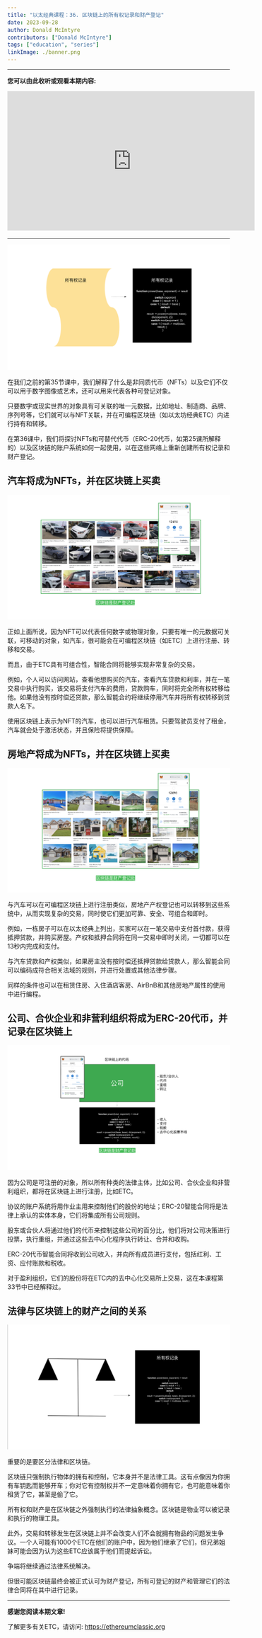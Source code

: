 ```yaml
---
title: "以太经典课程：36. 区块链上的所有权记录和财产登记"
date: 2023-09-28
author: Donald McIntyre
contributors: ["Donald McIntyre"]
tags: ["education", "series"]
linkImage: ./banner.png
---
```


---
**您可以由此收听或观看本期内容:**

<iframe width="560" height="315" src="https://www.youtube.com/embed/srxeVLmK6TU?si=wOOxcJJFLcmqKOjd" title="YouTube video player" frameborder="0" allow="accelerometer; autoplay; clipboard-write; encrypted-media; gyroscope; picture-in-picture; web-share" allowfullscreen></iframe>

---

![](1-zh.png)

在我们之前的第35节课中，我们解释了什么是非同质代币（NFTs）以及它们不仅可以用于数字图像或艺术，还可以用来代表各种可登记对象。

只要数字或现实世界的对象具有可关联的唯一元数据，比如地址、制造商、品牌、序列号等，它们就可以与NFT关联，并在可编程区块链（如以太坊经典ETC）内进行持有和转移。

在第36课中，我们将探讨NFTs和可替代代币（ERC-20代币，如第25课所解释的）以及区块链的账户系统如何一起使用，以在这些网络上重新创建所有权记录和财产登记。

## 汽车将成为NFTs，并在区块链上买卖

![](2-zh.png)

正如上面所说，因为NFT可以代表任何数字或物理对象，只要有唯一的元数据可关联，可移动的对象，如汽车，很可能会在可编程区块链（如ETC）上进行注册、转移和交易。

而且，由于ETC具有可组合性，智能合同将能够实现非常复杂的交易。

例如，个人可以访问网站，查看他想购买的汽车，查看汽车贷款和利率，并在一笔交易中执行购买，该交易将支付汽车的费用，贷款购车，同时将完全所有权转移给他。如果他没有按时偿还贷款，那么智能合约将继续停用汽车并将所有权转移到贷款人名下。

使用区块链上表示为NFT的汽车，也可以进行汽车租赁。只要驾驶员支付了租金，汽车就会处于激活状态，并且保险将提供保障。

## 房地产将成为NFTs，并在区块链上买卖

![](3-zh.png)

与汽车可以在可编程区块链上进行注册类似，房地产产权登记也可以转移到这些系统中，从而实现复杂的交易，同时使它们更加可靠、安全、可组合和即时。

例如，一栋房子可以在以太经典上列出，买家可以在一笔交易中支付首付款，获得抵押贷款，并购买房屋。产权和抵押合同将在同一交易中即时关闭，一切都可以在13秒内完成和支付。

与汽车贷款和产权类似，如果房主没有按时偿还抵押贷款给贷款人，那么智能合同可以编码成符合相关法域的规则，并进行处置或其他法律步骤。

同样的条件也可以在租赁住房、入住酒店客房、AirBnB和其他房地产属性的使用中进行编程。

## 公司、合伙企业和非营利组织将成为ERC-20代币，并记录在区块链上

![](4-zh.png)

因为公司是可注册的对象，所以所有种类的法律主体，比如公司、合伙企业和非营利组织，都将在区块链上进行注册，比如ETC。

协议的账户系统将用作业主用来控制他们的股份的地址；ERC-20智能合同将是法律上承认的实体本身，它们将集成所有公司规则。

股东或合伙人将通过他们的代币来控制这些公司的百分比，他们将对公司决策进行投票，执行重组，并通过这些去中心化程序执行转让、合并和收购。

ERC-20代币智能合同将收到公司收入，并向所有成员进行支付，包括红利、工资、应付账款和税收。

对于盈利组织，它们的股份将在ETC内的去中心化交易所上交易，这在本课程第33节中已经解释过。

## 法律与区块链上的财产之间的关系

![](5-zh.png)

重要的是要区分法律和区块链。

区块链只强制执行物体的拥有和控制，它本身并不是法律工具。这有点像因为你拥有车钥匙而能够开车；你对它有控制权并不一定意味着你拥有它，也可能意味着你租赁了它，甚至是偷了它。

所有权和财产是在区块链之外强制执行的法律抽象概念。区块链是物业可以被记录和执行的物理工具。

此外，交易和转移发生在区块链上并不会改变人们不会就拥有物品的问题发生争议。一个人可能有1000个ETC在他们的账户中，因为他们继承了它们，但兄弟姐妹可能会因为认为这些ETC应该属于他们而提起诉讼。

争端将继续通过法律系统解决。

但很可能区块链最终会被正式认可为财产登记，所有可登记的财产和管理它们的法律合同将在其中进行记录。

---

**感谢您阅读本期文章!**

了解更多有关ETC，请访问: https://ethereumclassic.org
